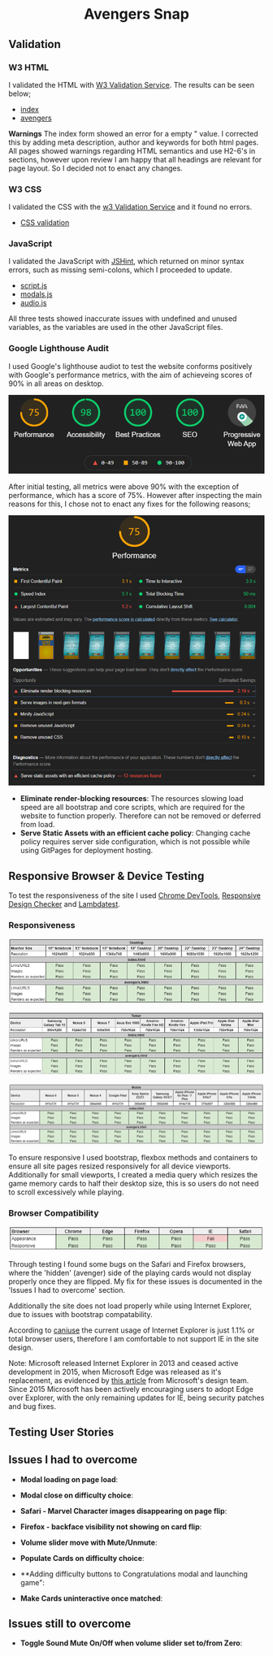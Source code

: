 # <p align="center">Avengers Snap</p>

## Validation

### W3 HTML
I validated the HTML with [W3 Validation Service](https://validator.w3.org/). The results can be seen below;
 - [index](design-resources/images/index-html-warnings.PNG)
 - [avengers](design-resources/images/avengers-html-warnings.PNG)

 **Warnings**
    The index form showed an error for a empty "<meta name=""> value. I corrected this by adding meta description, author and keywords for both html pages.
    All pages showed warnings regarding HTML semantics and use H2-6's in sections, however upon review I am happy that all headings are relevant for page layout. So I decided not to enact any changes.

### W3 CSS 
I validated the CSS with the [w3 Validation Service](https://jigsaw.w3.org/css-validator/) and it found no errors.
 - [CSS validation](design-resources/images/css-validator-result.PNG)

### JavaScript 
I validated the JavaScript with [JSHint](https://jshint.com/), which returned on minor syntax errors, such as missing semi-colons, which I proceeded to update.
 - [script.js](design-resources/images/JSHint-script-js-result.PNG)
 - [modals.js](design-resources/images/JSHint-modals-js-result.PNG)
 - [audio.js](design-resources/images/JSHint-audio-js-result.PNG)
 
 All three tests showed inaccurate issues with undefined and unused variables, as the variables are used in the other JavaScript files.

### Google Lighthouse Audit
I used Google's lighthouse audiot to test the website conforms positively with Google's performance metrics, with the aim of achieveing scores of 90% in all areas on desktop.

![Google Lighthouse Audit Score](design-resources/images/google-lighthouse-report-score.PNG)

After initial testing, all metrics were above 90% with the exception of performance, which has a score of 75%. However after inspecting the main reasons for this, I chose not to enact any fixes for the following reasons;

![Google Lighthouse Performance Score](design-resources/images/google-performance-score.PNG)

- **Eliminate render-blocking resources**: The resources slowing load speed are all bootstrap and core scripts, which are required for the website to function properly. Therefore can not be removed or deferred from load.
- **Serve Static Assets with an efficient cache policy**: Changing cache policy requires server side configuration, which is not possible while using GitPages for deployment hosting.

## Responsive Browser & Device Testing
To test the responsiveness of the site I used [Chrome DevTools](https://developers.google.com/web/tools/chrome-devtools), [Responsive Design Checker](https://www.responsivedesignchecker.com/) and [Lambdatest](https://app.lambdatest.com/).

### Responsiveness
![Desktop Responsiveness](design-resources/images/desktop-responsive-testing.PNG)

![Tablet Responsiveness](design-resources/images/tablet-responsive-testing.PNG)

![Mobile Responsiveness](design-resources/images/mobile-responsive-testing.PNG)

To ensure responsive I used bootstrap, flexbox methods and containers to ensure all site pages resized responsively for all device viewports. Additionally for small viewports, I created a media query which resizes the game memory cards to half their desktop size, this is so users do not need to scroll excessively while playing.

### Browser Compatibility
![Browser Compatability](design-resources/images/browser-responsive-testing.PNG)

Through testing I found some bugs on the Safari and Firefox browsers, where the 'hidden' (avenger) side of the playing cards would not display properly once they are flipped. My fix for these issues is documented in the 'Issues I had to overcome' section.

Additionally the site does not load properly while using Internet Explorer, due to issues with bootstrap compatability.

According to [caniuse](https://caniuse.com/usage-table) the current usage of Internet Explorer is just 1.1% or total browser users, therefore I am comfortable to not support IE in the site design.

Note: Microsoft released Internet Explorer in 2013 and ceased active development in 2015, when Microsoft Edge was released as it's replacement, as evidenced by [this article](https://techcommunity.microsoft.com/t5/windows-it-pro-blog/the-perils-of-using-internet-explorer-as-your-default-browser/ba-p/331732) from Microsoft's design team. Since 2015 Microsoft has been actively encouraging users to adopt Edge over Explorer, with the only remaining updates for IE, being security patches and bug fixes.

## Testing User Stories

## Issues I had to overcome

- **Modal loading on page load**:

- **Modal close on difficulty choice**:

- **Safari - Marvel Character images disappearing on page flip**:

- **Firefox - backface visibility not showing on card flip**:

- **Volume slider move with Mute/Unmute**:

- **Populate Cards on difficulty choice**:

- **Adding difficulty buttons to Congratulations modal and launching game":

- **Make Cards uninteractive once matched**:

## Issues still to overcome

- **Toggle Sound Mute On/Off when volume slider set to/from Zero**: